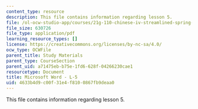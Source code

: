 ```yaml
---
content_type: resource
description: This file contains information regarding lesson 5.
file: /ol-ocw-studio-app/courses/21g-110-chinese-iv-streamlined-spring-2004/4633b4d9c00f31e4f8100867fb9deaa0_MIT21G_110S04_Lesson_5.pdf
file_size: 630726
file_type: application/pdf
learning_resource_types: []
license: https://creativecommons.org/licenses/by-nc-sa/4.0/
ocw_type: OCWFile
parent_title: Study Materials
parent_type: CourseSection
parent_uid: a71475eb-b75e-1fd6-628f-04266230cae1
resourcetype: Document
title: Microsoft Word - L-5
uid: 4633b4d9-c00f-31e4-f810-0867fb9deaa0
---
```

This file contains information regarding lesson 5.